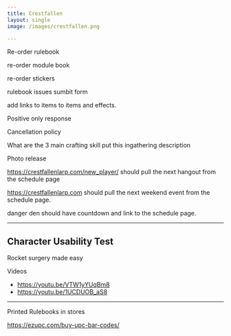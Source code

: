 ```yaml
---
title: Crestfallen
layout: single
image: /images/crestfallen.png

---
```


Re-order rulebook

re-order module book

re-order stickers

rulebook issues sumbit form

add links to items to items and effects. 

Positive only response 

Cancellation policy

What are the 3 main crafting skill put this ingathering description 

Photo release

https://crestfallenlarp.com/new_player/ should pull the next hangout from the schedule page

https://crestfallenlarp.com should pull the next weekend event from the schedule page.

danger den should have countdown and link to the schedule page.



---

## Character Usability Test 

Rocket surgery made easy

Videos 

- https://youtu.be/VTW1yYUqBm8
- https://youtu.be/1UCDUOB_aS8

---

Printed Rulebooks in stores

https://ezupc.com/buy-upc-bar-codes/



